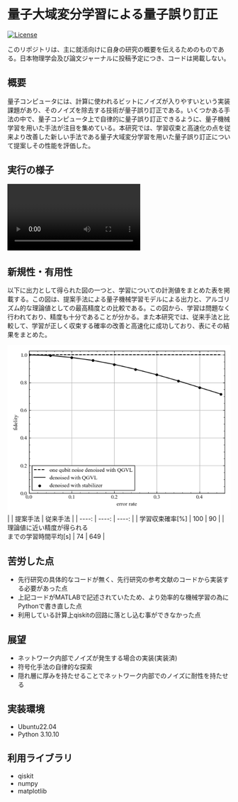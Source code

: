 # 量子大域変分学習による量子誤り訂正

[![License](https://img.shields.io/badge/License-MIT-blue.svg)](LICENSE)


このリポジトリは、主に就活向けに自身の研究の概要を伝えるためのものである。日本物理学会及び論文ジャーナルに投稿予定につき、コードは掲載しない。

## 概要
量子コンピュータには、計算に使われるビットにノイズが入りやすいという実装課題があり、そのノイズを除去する技術が量子誤り訂正である。いくつかある手法の中で、量子コンピュータ上で自律的に量子誤り訂正できるように、量子機械学習を用いた手法が注目を集めている。本研究では、学習収束と高速化の点を従来より改善した新しい手法である量子大域変分学習を用いた量子誤り訂正について提案しその性能を評価した。

## 実行の様子
![movie](/exercise.mp4)  <br>

## 新規性・有用性
以下に出力として得られた図の一つと、学習についての計測値をまとめた表を掲載する。この図は、提案手法による量子機械学習モデルによる出力と、アルゴリズム的な理論値としての最高精度との比較である。この図から、学習は問題なく行われており、精度も十分であることが分かる。また本研究では、従来手法と比較して、学習が正しく収束する確率の改善と高速化に成功しており、表にその結果をまとめた。<br>

![image](/fidelity_of_denoised_state_example.png)  <br>
|  | 提案手法 | 従来手法 |
| ----: | ----: | ----: |
| 学習収束確率[%] | 100 | 90 |
| 理論値に近い精度が得られる<br>までの学習時間平均[s] | 74 | 649 |

## 苦労した点
- 先行研究の具体的なコードが無く、先行研究の参考文献のコードから実装する必要があった点
- 上記コードがMATLABで記述されていたため、より効率的な機械学習の為にPythonで書き直した点
- 利用している計算上qiskitの回路に落とし込む事ができなかった点

## 展望
- ネットワーク内部でノイズが発生する場合の実装(実装済)
- 符号化手法の自律的な探索
- 隠れ層に厚みを持たせることでネットワーク内部でのノイズに耐性を持たせる

## 実装環境
- Ubuntu22.04
- Python 3.10.10

## 利用ライブラリ
- qiskit
- numpy
- matplotlib
